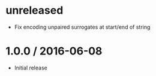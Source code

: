 unreleased
==========

  * Fix encoding unpaired surrogates at start/end of string

1.0.0 / 2016-06-08
==================

  * Initial release
